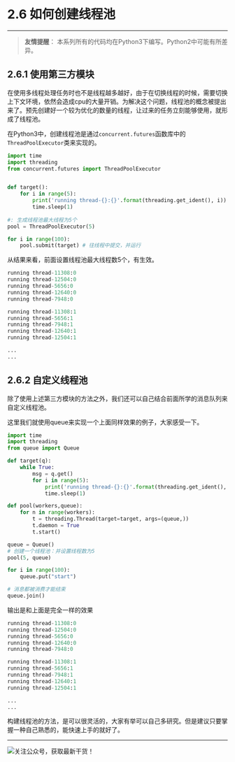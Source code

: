 # 2.6 如何创建线程池

---

>**友情提醒**：
>本系列所有的代码均在Python3下编写。Python2中可能有所差异。

## 2.6.1 使用第三方模块

在使用多线程处理任务时也不是线程越多越好，由于在切换线程的时候，需要切换上下文环境，依然会造成cpu的大量开销。为解决这个问题，线程池的概念被提出来了。预先创建好一个较为优化的数量的线程，让过来的任务立刻能够使用，就形成了线程池。

在Python3中，创建线程池是通过`concurrent.futures`函数库中的`ThreadPoolExecutor`类来实现的。

```python
import time
import threading
from concurrent.futures import ThreadPoolExecutor


def target():
    for i in range(5):
        print('running thread-{}:{}'.format(threading.get_ident(), i))
        time.sleep(1)
        
#: 生成线程池最大线程为5个
pool = ThreadPoolExecutor(5) 

for i in range(100):
    pool.submit(target) # 往线程中提交，并运行 
```
从结果来看，前面设置线程池最大线程数5个，有生效。
```python
running thread-11308:0
running thread-12504:0
running thread-5656:0
running thread-12640:0
running thread-7948:0

running thread-11308:1
running thread-5656:1
running thread-7948:1
running thread-12640:1
running thread-12504:1

...
...
```

## 2.6.2 自定义线程池

除了使用上述第三方模块的方法之外，我们还可以自己结合前面所学的消息队列来自定义线程池。

这里我们就使用queue来实现一个上面同样效果的例子，大家感受一下。
```python
import time
import threading
from queue import Queue

def target(q):
    while True:
        msg = q.get()
        for i in range(5):
            print('running thread-{}:{}'.format(threading.get_ident(), i))
            time.sleep(1)

def pool(workers,queue):
    for n in range(workers):
        t = threading.Thread(target=target, args=(queue,))
        t.daemon = True
        t.start()

queue = Queue()
# 创建一个线程池：并设置线程数为5
pool(5, queue)

for i in range(100):
    queue.put("start")

# 消息都被消费才能结束
queue.join()
```
输出是和上面是完全一样的效果
```python
running thread-11308:0
running thread-12504:0
running thread-5656:0
running thread-12640:0
running thread-7948:0

running thread-11308:1
running thread-5656:1
running thread-7948:1
running thread-12640:1
running thread-12504:1

...
...
```

构建线程池的方法，是可以很灵活的，大家有举可以自己多研究。但是建议只要掌握一种自己熟悉的，能快速上手的就好了。

----
![关注公众号，获取最新干货！](https://ws1.sinaimg.cn/large/8f640247gy1fyi60fxos4j20u00a8tdz.jpg)